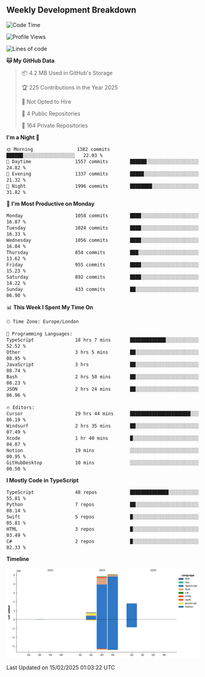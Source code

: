 


## Weekly Development Breakdown
<!--START_SECTION:waka-->
![Code Time](http://img.shields.io/badge/Code%20Time-1%2C959%20hrs%2047%20mins-blue)

![Profile Views](http://img.shields.io/badge/Profile%20Views-0-blue)

![Lines of code](https://img.shields.io/badge/From%20Hello%20World%20I%27ve%20Written-12.6%20million%20lines%20of%20code-blue)

**🐱 My GitHub Data** 

> 📦 4.2 MB Used in GitHub's Storage 
 > 
> 🏆 225 Contributions in the Year 2025
 > 
> 🚫 Not Opted to Hire
 > 
> 📜 4 Public Repositories 
 > 
> 🔑 164 Private Repositories 
 > 
**I'm a Night 🦉** 

```text
🌞 Morning                1382 commits        ██████░░░░░░░░░░░░░░░░░░░   22.03 % 
🌆 Daytime                1557 commits        ██████░░░░░░░░░░░░░░░░░░░   24.82 % 
🌃 Evening                1337 commits        █████░░░░░░░░░░░░░░░░░░░░   21.32 % 
🌙 Night                  1996 commits        ████████░░░░░░░░░░░░░░░░░   31.82 % 
```
📅 **I'm Most Productive on Monday** 

```text
Monday                   1058 commits        ████░░░░░░░░░░░░░░░░░░░░░   16.87 % 
Tuesday                  1024 commits        ████░░░░░░░░░░░░░░░░░░░░░   16.33 % 
Wednesday                1056 commits        ████░░░░░░░░░░░░░░░░░░░░░   16.84 % 
Thursday                 854 commits         ███░░░░░░░░░░░░░░░░░░░░░░   13.62 % 
Friday                   955 commits         ████░░░░░░░░░░░░░░░░░░░░░   15.23 % 
Saturday                 892 commits         ████░░░░░░░░░░░░░░░░░░░░░   14.22 % 
Sunday                   433 commits         ██░░░░░░░░░░░░░░░░░░░░░░░   06.90 % 
```


📊 **This Week I Spent My Time On** 

```text
🕑︎ Time Zone: Europe/London

💬 Programming Languages: 
TypeScript               18 hrs 7 mins       █████████████░░░░░░░░░░░░   52.52 % 
Other                    3 hrs 5 mins        ██░░░░░░░░░░░░░░░░░░░░░░░   08.95 % 
JavaScript               3 hrs               ██░░░░░░░░░░░░░░░░░░░░░░░   08.74 % 
Bash                     2 hrs 50 mins       ██░░░░░░░░░░░░░░░░░░░░░░░   08.23 % 
JSON                     2 hrs 24 mins       ██░░░░░░░░░░░░░░░░░░░░░░░   06.96 % 

🔥 Editors: 
Cursor                   29 hrs 44 mins      ██████████████████████░░░   86.19 % 
Windsurf                 2 hrs 35 mins       ██░░░░░░░░░░░░░░░░░░░░░░░   07.49 % 
Xcode                    1 hr 40 mins        █░░░░░░░░░░░░░░░░░░░░░░░░   04.87 % 
Notion                   19 mins             ░░░░░░░░░░░░░░░░░░░░░░░░░   00.95 % 
GitHubDesktop            10 mins             ░░░░░░░░░░░░░░░░░░░░░░░░░   00.50 % 
```

**I Mostly Code in TypeScript** 

```text
TypeScript               48 repos            ██████████████░░░░░░░░░░░   55.81 % 
Python                   7 repos             ██░░░░░░░░░░░░░░░░░░░░░░░   08.14 % 
Swift                    5 repos             █░░░░░░░░░░░░░░░░░░░░░░░░   05.81 % 
HTML                     3 repos             █░░░░░░░░░░░░░░░░░░░░░░░░   03.49 % 
C#                       2 repos             █░░░░░░░░░░░░░░░░░░░░░░░░   02.33 % 
```



**Timeline**

![Lines of Code chart](https://raw.githubusercontent.com/mars-arch/mars-arch/main/assets/bar_graph.png)


 Last Updated on 15/02/2025 01:03:22 UTC
<!--END_SECTION:waka-->
